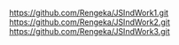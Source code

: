 https://github.com/Rengeka/JSIndWork1.git
https://github.com/Rengeka/JSIndWork2.git
https://github.com/Rengeka/JSIndWork3.git